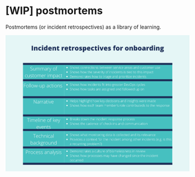 # [WIP] postmortems

Postmortems (or incident retrospectives) as a library of learning.

![postmortems](/imgs/postmortems.png)
